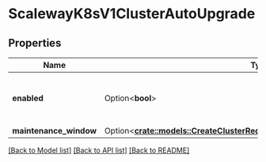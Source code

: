 # ScalewayK8sV1ClusterAutoUpgrade

## Properties

Name | Type | Description | Notes
------------ | ------------- | ------------- | -------------
**enabled** | Option<**bool**> | Whether or not auto upgrade is enabled for the cluster | [optional]
**maintenance_window** | Option<[**crate::models::CreateClusterRequestAutoUpgradeMaintenanceWindow**](CreateCluster_request_auto_upgrade_maintenance_window.md)> |  | [optional]

[[Back to Model list]](../README.md#documentation-for-models) [[Back to API list]](../README.md#documentation-for-api-endpoints) [[Back to README]](../README.md)


